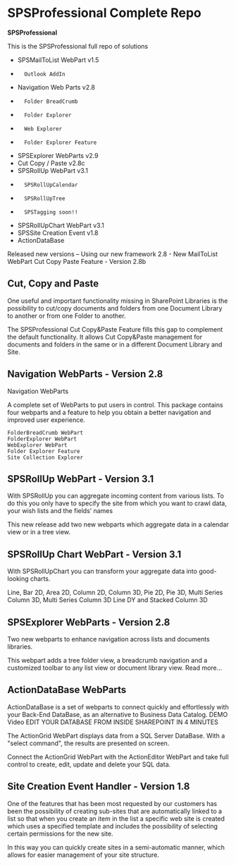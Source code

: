 # SPSProfessional Complete Repo

**SPSProfessional**

This is the SPSProfessional full repo of solutions

-    SPSMailToList WebPart v1.5
 -       Outlook AddIn
-    Navigation Web Parts v2.8
 -       Folder BreadCrumb
 -       Folder Explorer
 -       Web Explorer
 -       Folder Explorer Feature
-    SPSExplorer WebParts v2.9
-    Cut Copy / Paste v2.8c
-    SPSRollUp WebPart v3.1
 -       SPSRollUpCalendar
 -       SPSRollUpTree
 -       SPSTagging soon!!
-    SPSRollUpChart WebPart v3.1
-    SPSSite Creation Event v1.8
-    ActionDataBase

Released new versions – Using our new framework 2.8 - New MailToList WebPart
Cut Copy Paste Feature - Version 2.8b

## Cut, Copy and Paste

One useful and important functionality missing in SharePoint Libraries is the possibility to cut/copy documents and folders from one Document Library to another or from one Folder to another.

The SPSProfessional Cut Copy&Paste Feature fills this gap to complement the default functionality. It allows Cut Copy&Paste management for documents and folders in the same or in a different Document Library and Site.

## Navigation WebParts - Version 2.8

Navigation WebParts

A complete set of WebParts to put users in control. This package contains four webparts and a feature to help you obtain a better navigation and improved user experience.

    FolderBreadCrumb WebPart
    FolderExplorer WebPart
    WebExplorer WebPart
    Folder Explorer Feature
    Site Collection Explorer

## SPSRollUp WebPart - Version 3.1

With SPSRollUp you can aggregate incoming content from various lists. To do this you only have to specify the site from which you want to crawl data, your wish lists and the fields’ names

This new release add two new webparts which aggregate data in a calendar view or in a tree view.

## SPSRollUp Chart WebPart - Version 3.1

With SPSRollUpChart you can transform your aggregate data into good-looking charts.

Line, Bar 2D, Area 2D, Column 2D, Column 3D, Pie 2D, Pie 3D, Multi Series Column 3D, Multi Series Column 3D Line DY and Stacked Column 3D

## SPSExplorer WebParts - Version 2.8

Two new webparts to enhance navigation across lists and documents libraries.

This webpart adds a tree folder view, a breadcrumb navigation and a customized toolbar to any list view or document library view. Read more...

## ActionDataBase WebParts

ActionDataBase is a set of webparts to connect quickly and effortlessly with your Back-End DataBase, as an alternative to Business Data Catalog. DEMO Video EDIT YOUR DATABASE FROM INSIDE SHAREPOINT IN 4 MINUTES

The ActionGrid WebPart displays data from a SQL Server DataBase. With a "select command", the results are presented on screen.

Connect the ActionGrid WebPart with the ActionEditor WebPart and take full control to create, edit, update and delete your SQL data. 

## Site Creation Event Handler - Version 1.8

One of the features that has been most requested by our customers has been the possibility of creating sub-sites that are automatically linked to a list so that when you create an item in the list a specific web site is created which uses a specified template and includes the possibility of selecting certain permissions for the new site.

In this way you can quickly create sites in a semi-automatic manner, which allows for easier management of your site structure. 